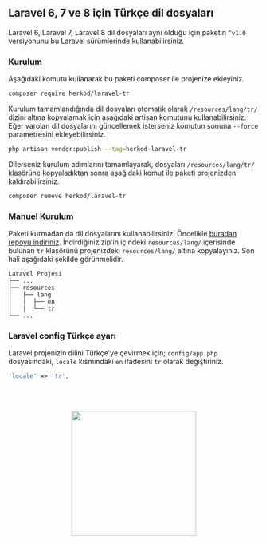 ## Laravel 6, 7 ve 8 için Türkçe dil dosyaları
Laravel 6, Laravel 7, Laravel 8 dil dosyaları aynı olduğu için paketin `^v1.0` versiyonunu bu Laravel sürümlerinde kullanabilirsiniz.

### Kurulum

Aşağıdaki komutu kullanarak bu paketi composer ile projenize ekleyiniz.

```bash
composer require herkod/laravel-tr
```

Kurulum tamamlandığında dil dosyaları otomatik olarak `/resources/lang/tr/` dizini altına kopyalamak için aşağıdaki artisan komutunu kullanabilirsiniz. Eğer varolan dil dosyalarını güncellemek isterseniz komutun sonuna `--force` parametresini ekleyebilirsiniz.

```bash
php artisan vendor:publish --tag=herkod-laravel-tr
```

Dilerseniz kurulum adımlarını tamamlayarak, dosyaları `/resources/lang/tr/` klasörüne kopyaladıktan sonra aşağıdaki komut ile paketi projenizden kaldırabilirsiniz.
```bash
composer remove herkod/laravel-tr
```

### Manuel Kurulum
Paketi kurmadan da dil dosyalarını kullanabilirsiniz. Öncelikle [buradan repoyu indiriniz](https://github.com/herkod/laravel-tr/archive/master.zip). İndirdiğiniz zip'in içindeki `resources/lang/` içerisinde bulunan `tr` klasörünü projenizdeki `resources/lang/` altına kopyalayınız. Son hali aşağıdaki şekilde görünmelidir.

    Laravel Projesi
    ├── ...
    ├── resources
    │   ├── lang
    │   |  ├── en
    │   |  └── tr
    └── ...

### Laravel config Türkçe ayarı

Laravel projenizin dilini Türkçe'ye çevirmek için; `config/app.php` dosyasındaki, `locale` kısmındaki `en` ifadesini `tr` olarak değiştiriniz.

```php
'locale' => 'tr',
```

<br>
<br>
<p align="center">
  <a href="https://www.herkod.com"><img src="https://herkod.com/images/logo/logo.svg" width="250"></a>
</p>